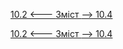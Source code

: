 [10.2 <--- ](10_2.md) [   Зміст   ](README.md) [--> 10.4](10_4.md)



[10.2 <--- ](10_2.md) [   Зміст   ](README.md) [--> 10.4](10_4.md)